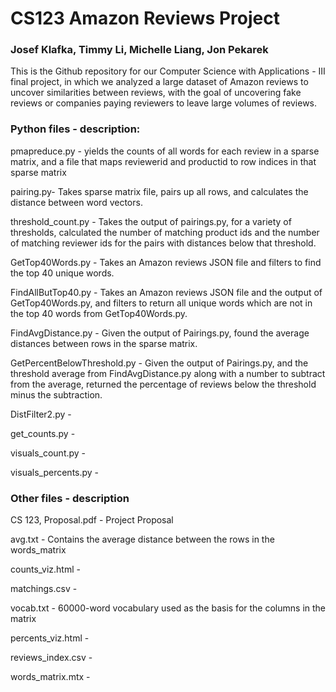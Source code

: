 # CS123 Amazon Reviews Project
### Josef Klafka, Timmy Li, Michelle Liang, Jon Pekarek
This is the Github repository for our Computer Science with Applications - III final project, in which we analyzed a large dataset of Amazon reviews to uncover similarities between reviews, with the goal of uncovering fake reviews or companies paying reviewers to leave large volumes of reviews. 

### Python files - description: 
pmapreduce.py - yields the counts of all words for each review in a sparse matrix, and a file that maps reviewerid and productid to row indices in that sparse matrix

pairing.py- Takes sparse matrix file, pairs up all rows, and calculates the distance between word vectors.

threshold_count.py - Takes the output of pairings.py, for a variety of thresholds, calculated the number of matching product ids and the number of matching reviewer ids for the pairs with distances below that threshold.

GetTop40Words.py - Takes an Amazon reviews JSON file and filters to find the top 40 unique words. 

FindAllButTop40.py - Takes an Amazon reviews JSON file and the output of GetTop40Words.py, and filters to return all unique words which are not in the top 40 words from GetTop40Words.py. 

FindAvgDistance.py - Given the output of Pairings.py, found the average distances between rows in the sparse matrix. 

GetPercentBelowThreshold.py - Given the output of Pairings.py, and the threshold average from FindAvgDistance.py along with a number to subtract from the average, returned the percentage of reviews below the threshold minus the subtraction. 

DistFilter2.py -

get_counts.py - 

visuals_count.py -

visuals_percents.py -

### Other files - description
CS 123, Proposal.pdf - Project Proposal

avg.txt - Contains the average distance between the rows in the words_matrix
	
counts_viz.html - 

matchings.csv - 

vocab.txt - 60000-word vocabulary used as the basis for the columns in the matrix
	
percents_viz.html - 

reviews_index.csv - 
	 	
words_matrix.mtx - 

